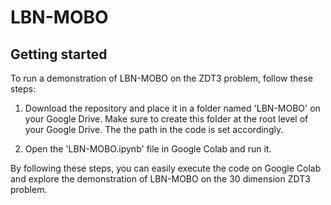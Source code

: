 # LBN-MOBO



## Getting started

To run a demonstration of LBN-MOBO on the ZDT3 problem, follow these steps:

1. Download the repository and place it in a folder named 'LBN-MOBO' on your Google Drive. Make sure to create this folder at the root level of your Google Drive. The the path in the code is set accordingly.

2. Open the 'LBN-MOBO.ipynb' file in Google Colab and run it.

By following these steps, you can easily execute the code on Google Colab and explore the demonstration of LBN-MOBO on the 30 dimension ZDT3 problem.
